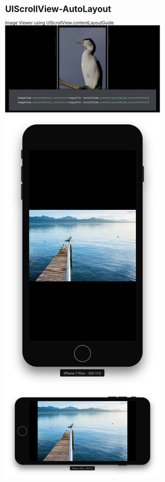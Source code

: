 # UIScrollView-AutoLayout
Image Viewer using UIScrollView.contentLayoutGuide
![WWDC17](/contentLayoutGuide.jpg)
![Portrait Screenshot](/portrait.png)
![Landscape Screenshot](/landscape.png)
